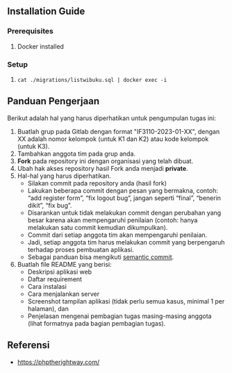 ## Installation Guide

### Prerequisites

1. Docker installed

### Setup

1. `cat ./migrations/listwibuku.sql | docker exec -i `

## Panduan Pengerjaan

Berikut adalah hal yang harus diperhatikan untuk pengumpulan tugas ini:

1. Buatlah grup pada Gitlab dengan format "IF3110-2023-01-XX", dengan XX adalah nomor kelompok (untuk K1 dan K2) atau
   kode kelompok (untuk K3).
2. Tambahkan anggota tim pada grup anda.
3. **Fork** pada repository ini dengan organisasi yang telah dibuat.
4. Ubah hak akses repository hasil Fork anda menjadi **private**.
5. Hal-hal yang harus diperhatikan.
    * Silakan commit pada repository anda (hasil fork)
    * Lakukan beberapa commit dengan pesan yang bermakna, contoh: “add register form”, “fix logout bug”, jangan seperti
      “final”, “benerin dikit”, “fix bug”.
    * Disarankan untuk tidak melakukan commit dengan perubahan yang besar karena akan mempengaruhi penilaian (contoh:
      hanya melakukan satu commit kemudian dikumpulkan).
    * Commit dari setiap anggota tim akan mempengaruhi penilaian.
    * Jadi, setiap anggota tim harus melakukan commit yang berpengaruh terhadap proses pembuatan aplikasi.
    * Sebagai panduan bisa
      mengikuti [semantic commit](https://gist.github.com/joshbuchea/6f47e86d2510bce28f8e7f42ae84c716).
6. Buatlah file README yang berisi:
    * Deskripsi aplikasi web
    * Daftar requirement
    * Cara instalasi
    * Cara menjalankan server
    * Screenshot tampilan aplikasi (tidak perlu semua kasus, minimal 1 per halaman), dan
    * Penjelasan mengenai pembagian tugas masing-masing anggota (lihat formatnya pada bagian pembagian tugas).

## Referensi

- https://phptherightway.com/